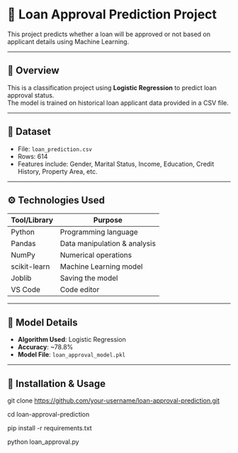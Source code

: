 # 🏦 Loan Approval Prediction Project

This project predicts whether a loan will be approved or not based on applicant details using Machine Learning.

---

## 📌 Overview

This is a classification project using **Logistic Regression** to predict loan approval status.  
The model is trained on historical loan applicant data provided in a CSV file.

---

## 📁 Dataset

- File: `loan_prediction.csv`
- Rows: 614
- Features include: Gender, Marital Status, Income, Education, Credit History, Property Area, etc.

---

## ⚙️ Technologies Used

| Tool/Library      | Purpose                          |
|-------------------|----------------------------------|
| Python            | Programming language             |
| Pandas            | Data manipulation & analysis     |
| NumPy             | Numerical operations             |
| scikit-learn      | Machine Learning model           |
| Joblib            | Saving the model                 |
| VS Code           | Code editor                      |

---

## 🧪 Model Details

- **Algorithm Used**: Logistic Regression
- **Accuracy**: ~78.8%
- **Model File**: `loan_approval_model.pkl`

---
## 🚀 Installation & Usage
git clone https://github.com/your-username/loan-approval-prediction.git

cd loan-approval-prediction

pip install -r requirements.txt

python loan_approval.py




